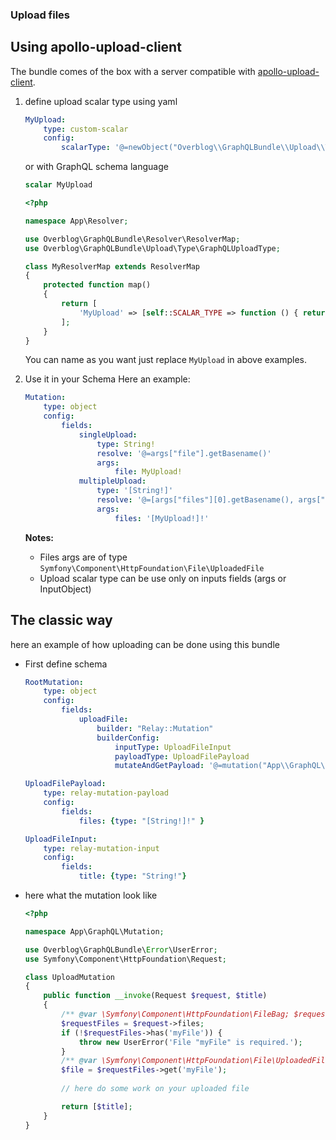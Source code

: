 ### Upload files

Using apollo-upload-client
--------------------------

The bundle comes of the box with a server compatible with
[apollo-upload-client](https://github.com/jaydenseric/apollo-upload-client).

1. define upload scalar type using yaml

    ```yaml
    MyUpload:
        type: custom-scalar
        config:
            scalarType: '@=newObject("Overblog\\GraphQLBundle\\Upload\\Type\\GraphQLUploadType")'
    ```

    or with GraphQL schema language

    ```graphql
    scalar MyUpload
    ```

    ```php
    <?php

    namespace App\Resolver;

    use Overblog\GraphQLBundle\Resolver\ResolverMap;
    use Overblog\GraphQLBundle\Upload\Type\GraphQLUploadType;

    class MyResolverMap extends ResolverMap
    {
        protected function map()
        {
            return [
                'MyUpload' => [self::SCALAR_TYPE => function () { return new GraphQLUploadType(); }],
            ];
        }
    }
    ```

    You can name as you want just replace `MyUpload` in above examples.

2. Use it in your Schema
    Here an example:

    ```yaml
    Mutation:
        type: object
        config:
            fields:
                singleUpload:
                    type: String!
                    resolve: '@=args["file"].getBasename()'
                    args:
                        file: MyUpload!
                multipleUpload:
                    type: '[String!]'
                    resolve: '@=[args["files"][0].getBasename(), args["files"][1].getBasename()]'
                    args:
                        files: '[MyUpload!]!'
    ```

    **Notes:**
    - Files args are of type `Symfony\Component\HttpFoundation\File\UploadedFile`
    - Upload scalar type can be use only on inputs fields (args or InputObject)

The classic way
---------------

here an example of how uploading can be done using this bundle

* First define schema
    ```yaml
    RootMutation:
        type: object
        config:
            fields:
                uploadFile:
                    builder: "Relay::Mutation"
                    builderConfig:
                        inputType: UploadFileInput
                        payloadType: UploadFilePayload
                        mutateAndGetPayload: '@=mutation("App\\GraphQL\\Mutation\\UploadMutation", [serv("request_stack"), value["title"]])'
    
    UploadFilePayload:
        type: relay-mutation-payload
        config:
            fields:
                files: {type: "[String!]!" }
    
    UploadFileInput:
        type: relay-mutation-input
        config:
            fields:
                title: {type: "String!"}
    ```

* here what the mutation look like

    ```php
    <?php
    
    namespace App\GraphQL\Mutation;
    
    use Overblog\GraphQLBundle\Error\UserError;
    use Symfony\Component\HttpFoundation\Request;
    
    class UploadMutation
    {
        public function __invoke(Request $request, $title)
        {
            /** @var \Symfony\Component\HttpFoundation\FileBag; $requestFiles */
            $requestFiles = $request->files;
            if (!$requestFiles->has('myFile')) {
                throw new UserError('File "myFile" is required.');
            }
            /** @var \Symfony\Component\HttpFoundation\File\UploadedFile $file */
            $file = $requestFiles->get('myFile');
     
            // here do some work on your uploaded file
    
            return [$title];
        }
    }
    ```
